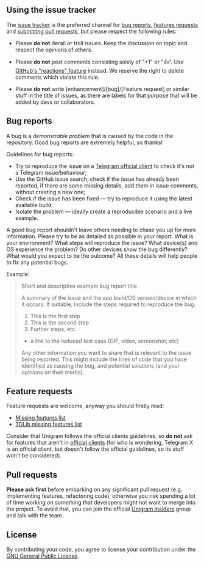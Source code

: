 ## Using the issue tracker
The [issue tracker](https://github.com/UnigramDev/Unigram/issues) is the preferred channel for [bug reports](#bug-reports), [features requests](#feature-requests) and [submitting pull requests](#pull-requests), but please respect the following rules:

* Please **do not** derail or troll issues. Keep the discussion on topic and respect the opinions of others.

* Please **do not** post comments consisting solely of "+1" or "👍". Use [GitHub's "reactions" feature](https://github.com/blog/2119-add-reactions-to-pull-requests-issues-and-comments) instead. We reserve the right to delete comments which violate this rule.

* Please **do not** write [enhancement]/[bug]/[Feature request] or similar stuff in the title of issues, as there are labels for that purpose that will be added by devs or collaborators.

## Bug reports
A bug is a _demonstrable problem_ that is caused by the code in the repository. Good bug reports are extremely helpful, so thanks!

Guidelines for bug reports:

* Try to reproduce the issue on a [Telegram official client](https://telegram.org/apps) to check it's not a Telegram issue/behaviour;
* Use the GitHub issue search, check if the issue has already been reported, if there are some missing details, add them in issue comments, without creating a new one;
* Check if the issue has been fixed — try to reproduce it using the latest available build;
* Isolate the problem — ideally create a reproducible scenario and a live example.

A good bug report shouldn't leave others needing to chase you up for more information. Please try to be as detailed as possible in your report. What is your environment? What steps will reproduce the issue? What device(s) and OS experience the problem? Do other devices show the bug differently? What would you expect to be the outcome? All these details will help people to fix any potential bugs.

Example:

>Short and descriptive example bug report title
>
>A summary of the issue and the app build/OS version/device in which it occurs. If suitable, include the steps required to reproduce the bug.
>
>1. This is the first step
>2. This is the second step
>3. Further steps, etc.
>
>- a link to the reduced test case (GIF, video, screenshot, etc)
>
>Any other information you want to share that is relevant to the issue being reported. This might include the lines of code that you have identified as causing the bug, and potential solutions (and your opinions on their merits).

## Feature requests
Feature requests are welcome, anyway you should firstly read:
- [Missing features list](https://github.com/UnigramDev/Unigram/wiki/Missing-features)
- [TDLib missing features list](https://telegra.ph/TDLib-missing-features-02-01)

Consider that Unigram follows the official clients guidelines, so **do not** ask for features that aren't in [official clients](https://telegram.org/apps) (for who is wondering, Telegram X is an official client, but doesn't follow the official guidelines, so its stuff won't be considered).

## Pull requests
**Please ask first** before embarking on any significant pull request (e.g. implementing features, refactoring code), otherwise you risk spending a lot of time working on something that developers might not want to merge into the project. To avoid that, you can join the official [Unigram Insiders](https://t.me/joinchat/AAAAAD851oqVwhp9oy9WbQ) group and talk with the team. 

## License
By contributing your code, you agree to license your contribution under the [GNU General Public License](https://github.com/UnigramDev/Unigram/blob/develop/LICENSE). 
